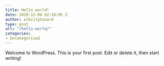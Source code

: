 ```yaml
---
title: Hello world!
date: 2020-12-08 02:18:05 Z
author: elkcityhazard
type: post
url: "/hello-world/"
categories:
- Uncategorized
---
```


Welcome to WordPress. This is your first post. Edit or delete it, then start writing!